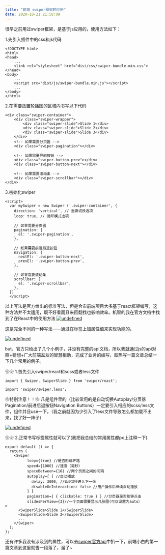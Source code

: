 ```yaml
---
title: "前端 swiper框架的应用"
date: 2020-10-21 21:58:09
---
```


很早之前用过swiper框架，是基于js应用的，使用方法如下：

1.先引入插件中的css和js代码

```
<!DOCTYPE html>
<html>
<head>
    ...
    <link rel="stylesheet" href="dist/css/swiper-bundle.min.css">
</head>
<body>
    ...
    <script src="dist/js/swiper-bundle.min.js"></script>
    ...
</body>
</html>
```
2.在需要放置轮播图的区域内书写以下代码

```
<div class="swiper-container">
    <div class="swiper-wrapper">
        <div class="swiper-slide">Slide 1</div>
        <div class="swiper-slide">Slide 2</div>
        <div class="swiper-slide">Slide 3</div>
    </div>
    <!-- 如果需要分页器 -->
    <div class="swiper-pagination"></div>
    
    <!-- 如果需要导航按钮 -->
    <div class="swiper-button-prev"></div>
    <div class="swiper-button-next"></div>
    
    <!-- 如果需要滚动条 -->
    <div class="swiper-scrollbar"></div>
</div>
```
3.初始化swiper

```
<script>        
  var mySwiper = new Swiper ('.swiper-container', {
    direction: 'vertical', // 垂直切换选项
    loop: true, // 循环模式选项
    
    // 如果需要分页器
    pagination: {
      el: '.swiper-pagination',
    },
    
    // 如果需要前进后退按钮
    navigation: {
      nextEl: '.swiper-button-next',
      prevEl: '.swiper-button-prev',
    },
    
    // 如果需要滚动条
    scrollbar: {
      el: '.swiper-scrollbar',
    },
  })        
  </script>
```

以上写法是官方给出的标准写法，但是合宙前端项目大多基于react框架编写，这种方法并不太适用，既不好看而且来回翻找也影响效率。机智的我在官方文档中找到了在React中的使用方法
[![undefined](http://openluat-luatcommunity.oss-cn-hangzhou.aliyuncs.com/images/20201020213108946_微信图片_20201020213046.png "undefined")](undefined "undefined")

这是完全不同的一种写法——通过在标签上加属性值来实现功能的。

[![undefined](http://openluat-luatcommunity.oss-cn-hangzhou.aliyuncs.com/images/20201020213723932_QQ截图20201020213648.png "undefined")](undefined "undefined")

but，官方只给出了几个小例子，并没有完整的api文档，所以我就通过js的api对照+猜想+广大前端盆友的智慧相助，完成了业务的编写，趁热写一篇文章总结一下几个常用的例子。


❀❀
1.首先引入swiper/react和scss或者less文件

```
import { Swiper, SwiperSlide } from 'swiper/react';

import 'swiper/swiper.less';
```

❀特别注意！！❀
凡是组件里的（比较常用的是自动切换Autoplay/分页器Pagination/前进后退按钮Navigation Buttons）一定要引入相应的scss/less文件，组件并且use一下。（我之前就因为少引入了less文件导致怎么都加载不出来，找了好一阵子）

[![undefined](http://openluat-luatcommunity.oss-cn-hangzhou.aliyuncs.com/images/20201020215613332_QQ截图20201020215414.png "undefined")](undefined "undefined")

❀❀
2.正常书写标签属性就可以了(我把我总结的常用属性都po上注释一下)

```
export default () => {
  return (
    <Swiper
          loop={true} //是否形成环路
          speed={1000} //速度（毫秒）
          spaceBetween={16} //两个页面之间的间隔
          autoplay={ { //自动播放
            delay: 3000, //延迟3秒进入下一张
            disableOnInteraction: false //用户操作后继续自动播放
          } }
          pagination={ { clickable: true } } //分页器是否能够点击
          slidesPerView={3}//一个页面需要显示几张图(可以设置为auto）
>
      <SwiperSlide>Slide 1</SwiperSlide>
      <SwiperSlide>Slide 2</SwiperSlide>
      ...
    </Swiper>
  );
};
```
还有许多我没有涉及到的属性，可以去[swiper官方api](https://www.swiper.com.cn/api/index.html "swiper官方api")中扒一下，前端小白的第一篇文章到这里就告一段落了，溜了~